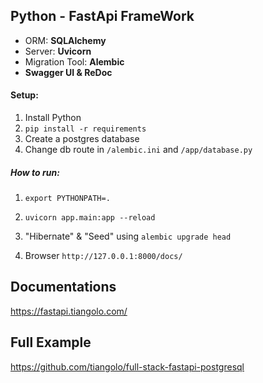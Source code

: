 ## Python - FastApi FrameWork

- ORM: <b>SQLAlchemy</b>
- Server: <b>Uvicorn</b>
- Migration Tool: <b>Alembic</b>
- <b>Swagger UI & ReDoc</b>

#### Setup:
1. Install Python
2. `pip install -r requirements`
3. Create a postgres database
4. Change db route in `/alembic.ini` and `/app/database.py`


##### How to run:
1. `export PYTHONPATH=.`

2. `uvicorn app.main:app --reload`

3. "Hibernate" & "Seed" using `alembic upgrade head`

4. Browser `http://127.0.0.1:8000/docs/`

## Documentations 
https://fastapi.tiangolo.com/

## Full Example
https://github.com/tiangolo/full-stack-fastapi-postgresql
